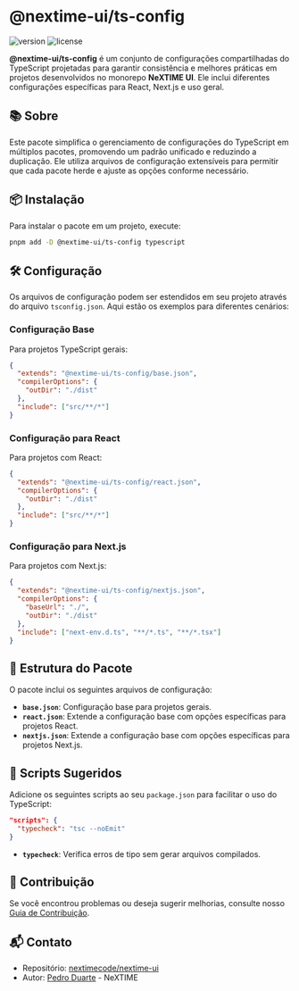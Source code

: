 # @nextime-ui/ts-config

![version](https://img.shields.io/npm/v/@nextime-ui/preline.svg)
![license](https://img.shields.io/badge/license-MIT-green)

**@nextime-ui/ts-config** é um conjunto de configurações compartilhadas do TypeScript projetadas para garantir consistência e melhores práticas em projetos desenvolvidos no monorepo **NeXTIME UI**. Ele inclui diferentes configurações específicas para React, Next.js e uso geral.

## 📚 Sobre

Este pacote simplifica o gerenciamento de configurações do TypeScript em múltiplos pacotes, promovendo um padrão unificado e reduzindo a duplicação. Ele utiliza arquivos de configuração extensíveis para permitir que cada pacote herde e ajuste as opções conforme necessário.

## 📦 Instalação

Para instalar o pacote em um projeto, execute:

```bash
pnpm add -D @nextime-ui/ts-config typescript
```

## 🛠️ Configuração

Os arquivos de configuração podem ser estendidos em seu projeto através do arquivo `tsconfig.json`. Aqui estão os exemplos para diferentes cenários:

### Configuração Base

Para projetos TypeScript gerais:

```json
{
  "extends": "@nextime-ui/ts-config/base.json",
  "compilerOptions": {
    "outDir": "./dist"
  },
  "include": ["src/**/*"]
}
```

### Configuração para React

Para projetos com React:

```json
{
  "extends": "@nextime-ui/ts-config/react.json",
  "compilerOptions": {
    "outDir": "./dist"
  },
  "include": ["src/**/*"]
}
```

### Configuração para Next.js

Para projetos com Next.js:

```json
{
  "extends": "@nextime-ui/ts-config/nextjs.json",
  "compilerOptions": {
    "baseUrl": "./",
    "outDir": "./dist"
  },
  "include": ["next-env.d.ts", "**/*.ts", "**/*.tsx"]
}
```

## 🚀 Estrutura do Pacote

O pacote inclui os seguintes arquivos de configuração:

- **`base.json`**: Configuração base para projetos gerais.
- **`react.json`**: Extende a configuração base com opções específicas para projetos React.
- **`nextjs.json`**: Extende a configuração base com opções específicas para projetos Next.js.

## 🔧 Scripts Sugeridos

Adicione os seguintes scripts ao seu `package.json` para facilitar o uso do TypeScript:

```json
"scripts": {
  "typecheck": "tsc --noEmit"
}
```

- **`typecheck`**: Verifica erros de tipo sem gerar arquivos compilados.

## 🌟 Contribuição

Se você encontrou problemas ou deseja sugerir melhorias, consulte nosso [Guia de Contribuição](../../CONTRIBUTING.md).

## 📬 Contato

- Repositório: [nextimecode/nextime-ui](https://github.com/nextimecode/nextime-ui)
- Autor: [Pedro Duarte](https://github.com/phdduarte) - NeXTIME
